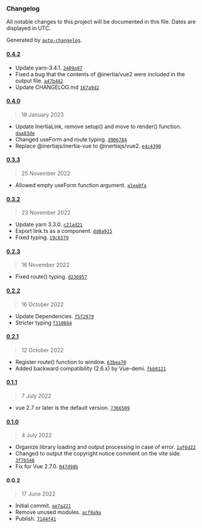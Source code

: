 ### Changelog

All notable changes to this project will be documented in this file. Dates are displayed in UTC.

Generated by [`auto-changelog`](https://github.com/CookPete/auto-changelog).

#### [0.4.2](https://github.com/logue/vue-inertia-composable/compare/0.4.0...0.4.2)

- Update yarn-3.4.1. [`2409a97`](https://github.com/logue/vue-inertia-composable/commit/2409a97116bb6f30d0da5ef52618961489188d8b)
- Fixed a bug that the contents of @inertia/vue2 were included in the output file. [`a47b442`](https://github.com/logue/vue-inertia-composable/commit/a47b4429623892aafc9782deb24844610a70aadd)
- Update CHANGELOG.md [`167a9d2`](https://github.com/logue/vue-inertia-composable/commit/167a9d2204dd9f2b51ddb1d70fa0840bd8c3c7bf)

#### [0.4.0](https://github.com/logue/vue-inertia-composable/compare/0.3.3...0.4.0)

> 18 January 2023

- Update InertiaLink, remove setup() and move to render() function. [`daa83de`](https://github.com/logue/vue-inertia-composable/commit/daa83dea167d6c806962b57485dd59d2a3efc95c)
- Changed useForm and route typing. [`d906784`](https://github.com/logue/vue-inertia-composable/commit/d90678474eb74e4ca838fecc8798ce5d135cffc2)
- Replace @inertiajs/inertia-vue to @inertiajs/vue2. [`e4c4390`](https://github.com/logue/vue-inertia-composable/commit/e4c43901706a4e89f1407ec8d3e6389d14c0c615)

#### [0.3.3](https://github.com/logue/vue-inertia-composable/compare/0.3.2...0.3.3)

> 25 November 2022

- Allowed empty useForm function argument. [`a1ea0fa`](https://github.com/logue/vue-inertia-composable/commit/a1ea0fa1f2dbd7f1e8b0de3cfd37a8d629c78b71)

#### [0.3.2](https://github.com/logue/vue-inertia-composable/compare/0.2.3...0.3.2)

> 23 November 2022

- Update yarn 3.3.0. [`c21ad21`](https://github.com/logue/vue-inertia-composable/commit/c21ad2139c9424252a44777800b46d30783e5085)
- Export link.ts as a component. [`dd0a915`](https://github.com/logue/vue-inertia-composable/commit/dd0a91520cbf6452a9887c13c836e272f10aa564)
- Fixed typing. [`19c6379`](https://github.com/logue/vue-inertia-composable/commit/19c6379ee24f91162625bbc514ea09308c0ee09f)

#### [0.2.3](https://github.com/logue/vue-inertia-composable/compare/0.2.2...0.2.3)

> 16 November 2022

- Fixed route() typing. [`d236957`](https://github.com/logue/vue-inertia-composable/commit/d236957a7936ac906de5f37347ef5ab814def79e)

#### [0.2.2](https://github.com/logue/vue-inertia-composable/compare/0.2.1...0.2.2)

> 16 October 2022

- Update Dependencies. [`f5f2979`](https://github.com/logue/vue-inertia-composable/commit/f5f2979acdc573955c60b24bec9bd9ca831a6791)
- Stricter typing [`f310684`](https://github.com/logue/vue-inertia-composable/commit/f310684620b8c9ec26b3c9c53fc888c0305382ed)

#### [0.2.1](https://github.com/logue/vue-inertia-composable/compare/0.1.1...0.2.1)

> 12 October 2022

- Register route() function to window. [`63bea70`](https://github.com/logue/vue-inertia-composable/commit/63bea7023922e47827809d8d3f22b78eb282c347)
- Added backward compatibility (2.6.x) by Vue-demi. [`fbb0121`](https://github.com/logue/vue-inertia-composable/commit/fbb0121b1cb09369788fabcc8c311300a73f3774)

#### [0.1.1](https://github.com/logue/vue-inertia-composable/compare/0.1.0...0.1.1)

> 7 July 2022

- vue 2.7 or later is the default version. [`7366509`](https://github.com/logue/vue-inertia-composable/commit/7366509652dbbd0fe013a28c16eec0dc9832c6fa)

#### [0.1.0](https://github.com/logue/vue-inertia-composable/compare/0.0.2...0.1.0)

> 4 July 2022

- Organize library loading and output processing in case of error. [`1af6d22`](https://github.com/logue/vue-inertia-composable/commit/1af6d22f0b615ac6c915f00dec2ed5ea55ea7800)
- Changed to output the copyright notice comment on the vite side. [`3f7b546`](https://github.com/logue/vue-inertia-composable/commit/3f7b546eff45f070fb275819a7083fd5a852e6be)
- Fix for Vue 2.7.0. [`047d98b`](https://github.com/logue/vue-inertia-composable/commit/047d98bcd90ab3f29537843c5b5e60328e0c619b)

#### 0.0.2

> 17 June 2022

- Initial commit. [`ae7a221`](https://github.com/logue/vue-inertia-composable/commit/ae7a2215d37c5108c30a871ad2033089a06514fd)
- Remove unused modules. [`acf8a9a`](https://github.com/logue/vue-inertia-composable/commit/acf8a9adbccf89610f3f04775206d69385315ee6)
- Publish. [`7144f41`](https://github.com/logue/vue-inertia-composable/commit/7144f41dac830f8c9a0681fb7a7fa90b459d2320)
